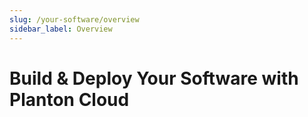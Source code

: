 ```yaml
---
slug: /your-software/overview
sidebar_label: Overview
---
```


# Build & Deploy Your Software with Planton Cloud
